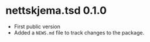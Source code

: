 # nettskjema.tsd 0.1.0

* First public version
* Added a `NEWS.md` file to track changes to the package.
